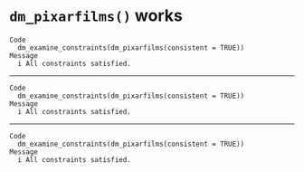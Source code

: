 # `dm_pixarfilms()` works

    Code
      dm_examine_constraints(dm_pixarfilms(consistent = TRUE))
    Message
      i All constraints satisfied.

---

    Code
      dm_examine_constraints(dm_pixarfilms(consistent = TRUE))
    Message
      i All constraints satisfied.

---

    Code
      dm_examine_constraints(dm_pixarfilms(consistent = TRUE))
    Message
      i All constraints satisfied.

